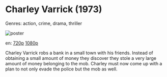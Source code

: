 # Charley Varrick (1973)

Genres: action, crime, drama, thriller

![poster](http://image.tmdb.org/t/p/w500/3gtR10ASW5NMuDfachcrWVcal3k.jpg)

en:
  [720p](magnet:?xt=urn:btih:1e36410656e7076e935db9d9c3251abd7506aa11&dn=Charley+Varrick+%281973%29+720p+BrRip+x264+-+YIFY&tr=udp%3A%2F%2Ftracker.openbittorrent.com%3A80%2Fannounce&tr=udp%3A%2F%2Fglotorrents.pw%3A6969%2Fannounce&tr=udp%3A%2F%2Ftracker.openbittorrent.com%3A80%2Fannounce&tr=udp%3A%2F%2Ftracker.opentrackr.org%3A1337%2Fannounce&tr=udp%3A%2F%2Fzer0day.to%3A1337%2Fannounce&tr=udp%3A%2F%2Ftracker.coppersurfer.tk%3A6969%2Fannounce)
  [1080p](magnet:?xt=urn:btih:d43e2dce8eb47d182aaf90d28fc0e3f1f47acef3&dn=Charley+Varrick+%281973%29+1080p+BrRip+x264+-+YIFY&tr=udp%3A%2F%2Ftracker.openbittorrent.com%3A80%2Fannounce&tr=udp%3A%2F%2Fglotorrents.pw%3A6969%2Fannounce&tr=udp%3A%2F%2Ftracker.openbittorrent.com%3A80%2Fannounce&tr=udp%3A%2F%2Ftracker.opentrackr.org%3A1337%2Fannounce&tr=udp%3A%2F%2Fzer0day.to%3A1337%2Fannounce&tr=udp%3A%2F%2Ftracker.coppersurfer.tk%3A6969%2Fannounce)
  


Charley Varrick robs a bank in a small town with his friends. Instead of obtaining a small amount of money they discover they stole a very large amount of money belonging to the mob. Charley must now come up with a plan to not only evade the police but the mob as well.